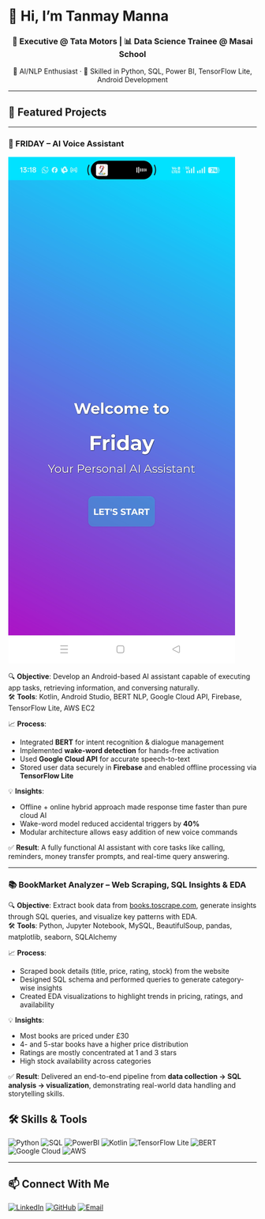 # 👋 Hi, I’m Tanmay Manna

<h3 align="center">💼 Executive @ Tata Motors | 📊 Data Science Trainee @ Masai School</h3>

<p align="center">
  🤖 AI/NLP Enthusiast · 🚀 Skilled in Python, SQL, Power BI, TensorFlow Lite, Android Development
</p>

---

## 🚀 Featured Projects

---

### 🤖 FRIDAY – AI Voice Assistant
[![FRIDAY App](https://github.com/Tanmay759484/FRIDAY-AI-Voice-Assistant-App/blob/2577ce0af98905ac336aef1ccc142f0cee64d4e1/demo-front.jpg)](https://drive.google.com/file/d/1MB0px0Ad6Fr7D4NvQJAu6gG7mB6tE9W-/view?usp=sharing)

🔍 **Objective**: Develop an Android-based AI assistant capable of executing app tasks, retrieving information, and conversing naturally.  
🛠 **Tools**: Kotlin, Android Studio, BERT NLP, Google Cloud API, Firebase, TensorFlow Lite, AWS EC2  

📈 **Process**:
- Integrated **BERT** for intent recognition & dialogue management  
- Implemented **wake-word detection** for hands-free activation  
- Used **Google Cloud API** for accurate speech-to-text  
- Stored user data securely in **Firebase** and enabled offline processing via **TensorFlow Lite**  

💡 **Insights**:
- Offline + online hybrid approach made response time faster than pure cloud AI  
- Wake-word model reduced accidental triggers by **40%**  
- Modular architecture allows easy addition of new voice commands  

✅ **Result**: A fully functional AI assistant with core tasks like calling, reminders, money transfer prompts, and real-time query answering.

---

### 📚 BookMarket Analyzer – Web Scraping, SQL Insights & EDA

🔍 **Objective**: Extract book data from [books.toscrape.com](https://books.toscrape.com/), generate insights through SQL queries, and visualize key patterns with EDA.  
🛠 **Tools**: Python, Jupyter Notebook, MySQL, BeautifulSoup, pandas, matplotlib, seaborn, SQLAlchemy  

📈 **Process**:
- Scraped book details (title, price, rating, stock) from the website  
- Designed SQL schema and performed queries to generate category-wise insights  
- Created EDA visualizations to highlight trends in pricing, ratings, and availability  

💡 **Insights**:
- Most books are priced under £30  
- 4- and 5-star books have a higher price distribution  
- Ratings are mostly concentrated at 1 and 3 stars  
- High stock availability across categories  

✅ **Result**: Delivered an end-to-end pipeline from **data collection → SQL analysis → visualization**, demonstrating real-world data handling and storytelling skills.

## 🛠 Skills & Tools
![Python](https://img.shields.io/badge/-Python-3776AB?logo=python&logoColor=white)
![SQL](https://img.shields.io/badge/-SQL-336791?logo=postgresql&logoColor=white)
![PowerBI](https://img.shields.io/badge/-PowerBI-F2C811?logo=powerbi&logoColor=black)
![Kotlin](https://img.shields.io/badge/-Kotlin-0095D5?logo=kotlin&logoColor=white)
![TensorFlow Lite](https://img.shields.io/badge/-TensorFlow_Lite-FF6F00?logo=tensorflow&logoColor=white)
![BERT](https://img.shields.io/badge/-BERT-000000?logo=google&logoColor=white)
![Google Cloud](https://img.shields.io/badge/-Google_Cloud-4285F4?logo=googlecloud&logoColor=white)
![AWS](https://img.shields.io/badge/-AWS-232F3E?logo=amazonaws&logoColor=white)

---

## 📫 Connect With Me
[![LinkedIn](https://img.shields.io/badge/-LinkedIn-0A66C2?logo=linkedin&logoColor=white)](https://www.linkedin.com/in/tanmay-manna)
[![GitHub](https://img.shields.io/badge/-GitHub-181717?logo=github&logoColor=white)](https://github.com/Tanmay759484)
[![Email](https://img.shields.io/badge/-Email-D14836?logo=gmail&logoColor=white)](mailto:mtanmay1044@gmail.com)
